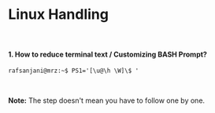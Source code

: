 # Linux Handling

&nbsp;

#### 1. How to reduce terminal text / Customizing BASH Prompt?

```console
rafsanjani@mrz:~$ PS1='[\u@\h \W]\$ '
```
&nbsp;
&nbsp;

**Note:** The step doesn't mean you have to follow one by one.
